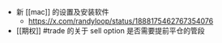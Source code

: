 - 新 [[mac]] 的设置及安装软件
	- https://x.com/randyloop/status/1888175462767354076
- [[期权]] #trade 的关于 sell option 是否需要提前平仓的管段